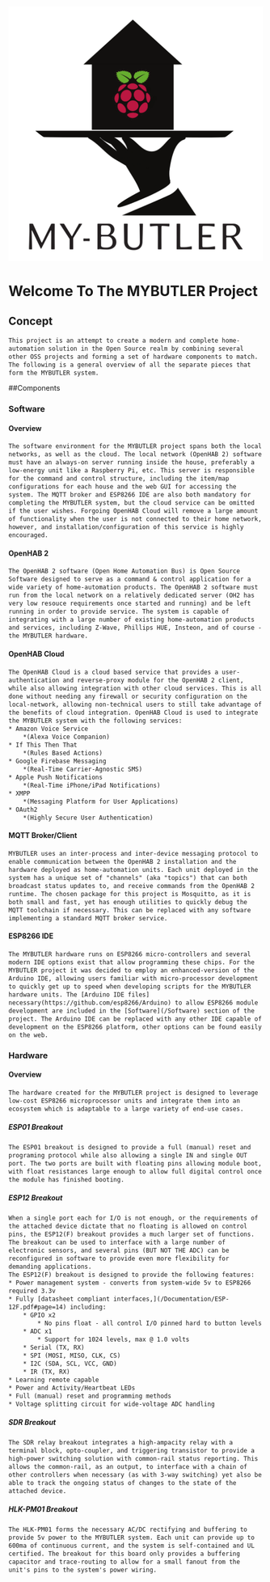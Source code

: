 ﻿![Image][logo]

# Welcome To The MYBUTLER Project


## Concept

	This project is an attempt to create a modern and complete home-automation solution in the Open Source realm by combining several other OSS projects and forming a set of hardware components to match. The following is a general overview of all the separate pieces that form the MYBUTLER system.


##Components

### Software 

#### Overview
	The software environment for the MYBUTLER project spans both the local networks, as well as the cloud. The local network (OpenHAB 2) software must have an always-on server running inside the house, preferably a low-energy unit like a Raspberry Pi, etc. This server is responsible for the command and control structure, including the item/map configurations for each house and the web GUI for accessing the system. The MQTT broker and ESP8266 IDE are also both mandatory for completing the MYBUTLER system, but the cloud service can be omitted if the user wishes. Forgoing OpenHAB Cloud will remove a large amount of functionality when the user is not connected to their home network, however, and installation/configuration of this service is highly encouraged.

#### OpenHAB 2
	The OpenHAB 2 software (Open Home Automation Bus) is Open Source Software designed to serve as a command & control application for a wide variety of home-automation products. The OpenHAB 2 software must run from the local network on a relatively dedicated server (OH2 has very low resouce requirements once started and running) and be left running in order to provide service. The system is capable of integrating with a large number of existing home-automation products and services, including Z-Wave, Phillips HUE, Insteon, and of course - the MYBUTLER hardware.

#### OpenHAB Cloud
	The OpenHAB Cloud is a cloud based service that provides a user-authentication and reverse-proxy module for the OpenHAB 2 client, while also allowing integration with other cloud services. This is all done without needing any firewall or security configuration on the local-network, allowing non-technical users to still take advantage of the benefits of cloud integration. OpenHAB Cloud is used to integrate the MYBUTLER system with the following services:
	* Amazon Voice Service 
		*(Alexa Voice Companion)
	* If This Then That 
		*(Rules Based Actions)
	* Google Firebase Messaging 
		*(Real-Time Carrier-Agnostic SMS)
	* Apple Push Notifications 
		*(Real-Time iPhone/iPad Notifications)
	* XMPP 
		*(Messaging Platform for User Applications)
	* OAuth2
		*(Highly Secure User Authentication)

#### MQTT Broker/Client
	MYBUTLER uses an inter-process and inter-device messaging protocol to enable communication between the OpenHAB 2 installation and the hardware deployed as home-automation units. Each unit deployed in the system has a unique set of "channels" (aka "topics") that can both broadcast status updates to, and receive commands from the OpenHAB 2 runtime. The chosen package for this project is Mosquitto, as it is both small and fast, yet has enough utilities to quickly debug the MQTT toolchain if necessary. This can be replaced with any software implementing a standard MQTT broker service.

#### ESP8266 IDE
	The MYBUTLER hardware runs on ESP8266 micro-controllers and several modern IDE options exist that allow programming these chips. For the MYBUTLER project it was decided to employ an enhanced-version of the Arduino IDE, allowing users familiar with micro-processor development to quickly get up to speed when developing scripts for the MYBUTLER hardware units. The [Arduino IDE files] necessary(https://github.com/esp8266/Arduino) to allow ESP8266 module development are included in the [Software](/Software) section of the project. The Arduino IDE can be replaced with any other IDE capable of development on the ESP8266 platform, other options can be found easily on the web.

### Hardware

#### Overview
	The hardware created for the MYBUTLER project is designed to leverage low-cost ESP8266 microprocessor units and integrate them into an ecosystem which is adaptable to a large variety of end-use cases.

##### ESP01 Breakout
	The ESP01 breakout is designed to provide a full (manual) reset and programing protocol while also allowing a single IN and single OUT port. The two ports are built with floating pins allowing module boot, with float resistances large enough to allow full digital control once the module has finished booting.

##### ESP12 Breakout
	When a single port each for I/O is not enough, or the requirements of the attached device dictate that no floating is allowed on control pins, the ESP12(F) breakout provides a much larger set of functions. The breakout can be used to interface with a large number of electronic sensors, and several pins (BUT NOT THE ADC) can be reconfigured in software to provide even more flexibility for demanding applications.
	The ESP12(F) breakout is designed to provide the following features:
	* Power management system - converts from system-wide 5v to ESP8266 required 3.3v
	* Fully [datasheet compliant interfaces,](/Documentation/ESP-12F.pdf#page=14) including:
		* GPIO x2
			* No pins float - all control I/O pinned hard to button levels
		* ADC x1
			* Support for 1024 levels, max @ 1.0 volts
		* Serial (TX, RX)
		* SPI (MOSI, MISO, CLK, CS)
		* I2C (SDA, SCL, VCC, GND)
		* IR (TX, RX)
	* Learning remote capable
	* Power and Activity/Heartbeat LEDs
	* Full (manual) reset and programming methods
	* Voltage splitting circuit for wide-voltage ADC handling

##### SDR Breakout
	The SDR relay breakout integrates a high-ampacity relay with a terminal block, opto-coupler, and triggering transistor to provide a high-power switching solution with common-rail status reporting. This allows the common-rail, as an output, to interface with a chain of other controllers when necessary (as with 3-way switching) yet also be able to track the ongoing status of changes to the state of the attached device.

##### HLK-PM01 Breakout
	The HLK-PM01 forms the necessary AC/DC rectifying and buffering to provide 5v power to the MYBUTLER system. Each unit can provide up to 600ma of continuous current, and the system is self-contained and UL certified. The breakout for this board only provides a buffering capacitor and trace-routing to allow for a small fanout from the unit's pins to the system's power wiring.

[logo]: /Documentation/GHPages/MYBUTLER.png "MYBUTLER"